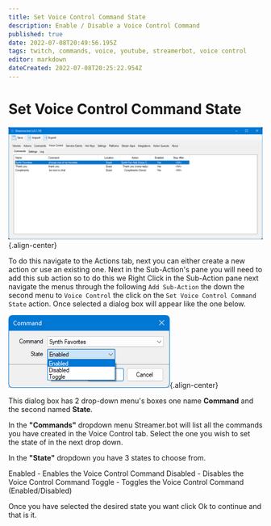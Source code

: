 ```yaml
---
title: Set Voice Control Command State
description: Enable / Disable a Voice Control Command 
published: true
date: 2022-07-08T20:49:56.195Z
tags: twitch, commands, voice, youtube, streamerbot, voice control
editor: markdown
dateCreated: 2022-07-08T20:25:22.954Z
---
```


# Set Voice Control Command State


![sb-vc-state.png](/voice-control/sb-vc-state.png){.align-center}

To do this navigate to the Actions tab, next you can either create a new action or use an existing one.
Next in the Sub-Action's pane you will need to add this sub action so to do this we Right Click in the Sub-Action pane next navigate the menus through the following `Add Sub-Action` the down the second menu to `Voice Control` the click on the `Set Voice Control Command State` action. Once selected a dialog box will appear like the one below.

![set-vc-state.png](/voice-control/set-vc-state.png){.align-center}

This dialog box has 2 drop-down menu's boxes one name **Command** and the second named **State**. 


In the **"Commands"** dropdown menu Streamer.bot will list all the commands you have created in the Voice Control tab. Select the one you wish to set the state of in the next drop down. 

In the **"State"** dropdown you have 3 states to choose from.

Enabled - Enables the Voice Control Command
Disabled - Disables the Voice Control Command
Toggle - Toggles the Voice Control Command (Enabled/Disabled)

Once you have selected the desired state you want click Ok to continue and that is it.



